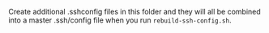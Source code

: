 Create additional .sshconfig files in this folder and they will all be combined into a master .ssh/config file when you run `rebuild-ssh-config.sh`.
